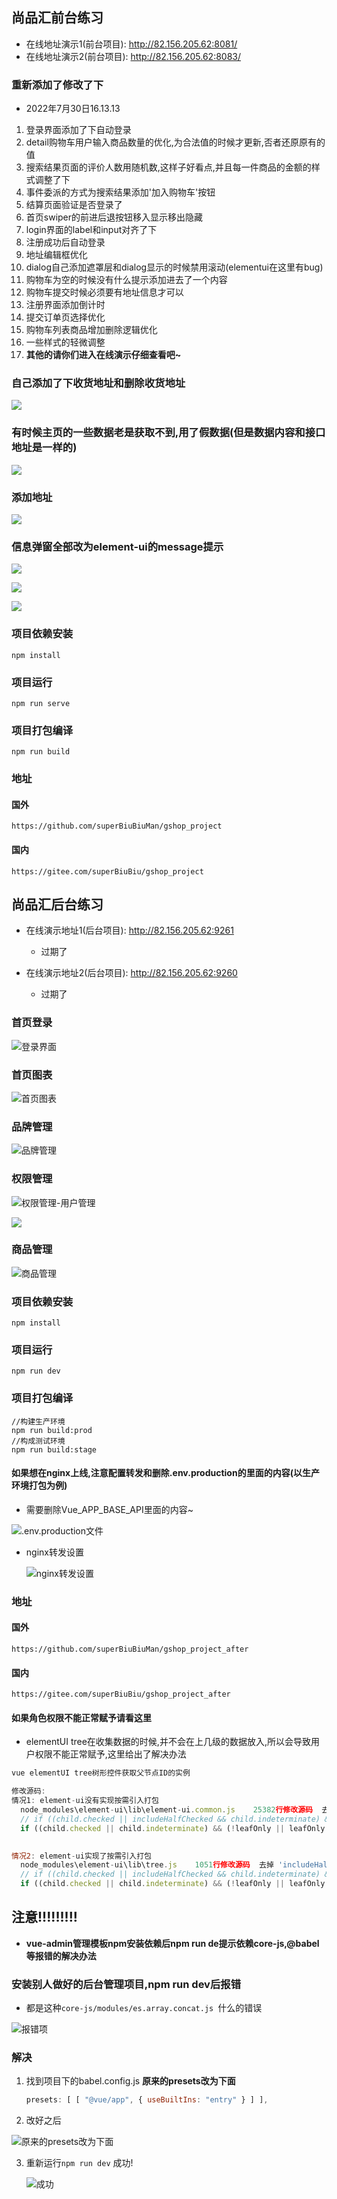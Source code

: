 ## 尚品汇前台练习

* 在线地址演示1(前台项目): http://82.156.205.62:8081/
* 在线地址演示2(前台项目): http://82.156.205.62:8083/

### 重新添加了修改了下

* 2022年7月30日16.13.13

1. 登录界面添加了下自动登录
2. detail购物车用户输入商品数量的优化,为合法值的时候才更新,否者还原原有的值  
3. 搜索结果页面的评价人数用随机数,这样子好看点,并且每一件商品的金额的样式调整了下
4. 事件委派的方式为搜索结果添加'加入购物车'按钮
5. 结算页面验证是否登录了 
6. 首页swiper的前进后退按钮移入显示移出隐藏
7. login界面的label和input对齐了下
8. 注册成功后自动登录
9. 地址编辑框优化
10. dialog自己添加遮罩层和dialog显示的时候禁用滚动(elementui在这里有bug)
11. 购物车为空的时候没有什么提示添加进去了一个内容
12. 购物车提交时候必须要有地址信息才可以
13. 注册界面添加倒计时
14. 提交订单页选择优化
15. 购物车列表商品增加删除逻辑优化
16. 一些样式的轻微调整
17. **其他的请你们进入在线演示仔细查看吧~**

### 自己添加了下收货地址和删除收货地址

![](README.assets/202207301612656.png)

### 有时候主页的一些数据老是获取不到,用了假数据(但是数据内容和接口地址是一样的)

![](README.assets/20220503142423.png)

### 添加地址

![](README.assets/20220503142718.png)

### 信息弹窗全部改为element-ui的message提示

![](README.assets/20220503142801.png)

![](README.assets/20220503142829.png)

![](README.assets/20220503142855.png)

### 项目依赖安装

```
npm install
```

### 项目运行
```
npm run serve
```

### 项目打包编译
```
npm run build
```

### 地址

#### 国外
```
https://github.com/superBiuBiuMan/gshop_project
```
#### 国内
```
https://gitee.com/superBiuBiu/gshop_project
```

## 尚品汇后台练习

* 在线演示地址1(后台项目): http://82.156.205.62:9261
  * 过期了

* 在线演示地址2(后台项目): http://82.156.205.62:9260
  * 过期了


### 首页登录

![登录界面](README.assets/202205161600234.png)

### 首页图表

![首页图表](README.assets/202205161601799.png)

### 品牌管理

![品牌管理](README.assets/202205161601468.png)

### 权限管理

![权限管理-用户管理](README.assets/202205161602080.png)

![](README.assets/202205161600121.png)

### 商品管理

![商品管理](README.assets/202205161601594.png)

### 项目依赖安装

```
npm install
```

### 项目运行
```
npm run dev
```

### 项目打包编译
```
//构建生产环境
npm run build:prod
//构成测试环境
npm run build:stage
```

#### 如果想在nginx上线,注意配置转发和删除.env.production的里面的内容(以生产环境打包为例)

* 需要删除Vue_APP_BASE_API里面的内容~

![.env.production文件](README.assets/202205161644946.png)

* nginx转发设置

  ![nginx转发设置](README.assets/202205161646156.png)

### 地址

#### 国外
```
https://github.com/superBiuBiuMan/gshop_project_after
```
#### 国内
```
https://gitee.com/superBiuBiu/gshop_project_after
```

#### 如果角色权限不能正常赋予请看这里

* elementUI tree在收集数据的时候,并不会在上几级的数据放入,所以会导致用户权限不能正常赋予,这里给出了解决办法

```javascript
vue elementUI tree树形控件获取父节点ID的实例

修改源码:
情况1: element-ui没有实现按需引入打包
  node_modules\element-ui\lib\element-ui.common.js    25382行修改源码  去掉 'includeHalfChecked &&'
  // if ((child.checked || includeHalfChecked && child.indeterminate) && (!leafOnly || leafOnly && child.isLeaf)) {
  if ((child.checked || child.indeterminate) && (!leafOnly || leafOnly && child.isLeaf)) {

      
情况2: element-ui实现了按需引入打包
  node_modules\element-ui\lib\tree.js    1051行修改源码  去掉 'includeHalfChecked &&'
  // if ((child.checked || includeHalfChecked && child.indeterminate) && (!leafOnly || leafOnly && child.isLeaf)) {
  if ((child.checked || child.indeterminate) && (!leafOnly || leafOnly && child.isLeaf)) {

```

## 注意!!!!!!!!!

* **vue-admin管理模板npm安装依赖后npm run de提示依赖core-js,@babel等报错的解决办法**

### 安装别人做好的后台管理项目,npm run dev后报错

* 都是这种`core-js/modules/es.array.concat.js `什么的错误

![报错项](README.assets/202205151908067.png)

### 解决

1. 找到项目下的babel.config.js **原来的presets改为下面**

   ```javascript
   presets: [ [ "@vue/app", { useBuiltIns: "entry" } ] ],
   ```

2. 改好之后

![原来的presets改为下面](README.assets/202205151909614.png)

3. 重新运行`npm run dev` 成功!

   ![成功](README.assets/202205151910231.png)